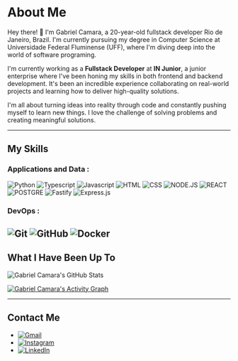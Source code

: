 # About Me
Hey there! 👋 I'm Gabriel Camara, a 20-year-old fullstack developer Rio de Janeiro, Brazil. I'm currently pursuing my degree in Computer Science at Universidade Federal Fluminense (UFF), where I'm diving deep into the world of software programing.  

I'm currently working as a **Fullstack Developer** at **IN Junior**, a junior enterprise where I've been honing my skills in both frontend and backend development. It's been an incredible experience collaborating on real-world projects and learning how to deliver high-quality solutions.  

I'm all about turning ideas into reality through code and constantly pushing myself to learn new things. I love the challenge of solving problems and creating meaningful solutions.  

---

## My Skills  
### Applications and Data :  
![Python](https://img.shields.io/badge/Python-3776AB?style=for-the-badge&logo=python&logoColor=white) ![Typescript](https://img.shields.io/badge/TypeScript-007ACC?style=for-the-badge&logo=typescript&logoColor=white) ![Javascript](https://img.shields.io/badge/JavaScript-F7DF1E?style=for-the-badge&logo=javascript&logoColor=black) ![HTML](https://img.shields.io/badge/HTML5-E34F26?style=for-the-badge&logo=html5&logoColor=white) ![CSS](https://img.shields.io/badge/CSS3-1572B6?style=for-the-badge&logo=css3&logoColor=white) ![NODE.JS](	https://img.shields.io/badge/Node.js-43853D?style=for-the-badge&logo=node.js&logoColor=white) ![REACT](https://img.shields.io/badge/React-20232A?style=for-the-badge&logo=react&logoColor=61DAFB) ![POSTGRE](https://img.shields.io/badge/PostgreSQL-316192?style=for-the-badge&logo=postgresql&logoColor=white) ![Fastify](https://img.shields.io/badge/fastify-%23000000.svg?style=for-the-badge&logo=fastify&logoColor=white) ![Express.js](https://img.shields.io/badge/express.js-%23404d59.svg?style=for-the-badge&logo=express&logoColor=%2361DAFB)

### DevOps :  
![Git](https://img.shields.io/badge/git-%23F05033.svg?style=for-the-badge&logo=git&logoColor=white)   ![GitHub](https://img.shields.io/badge/github-%23121011.svg?style=for-the-badge&logo=github&logoColor=white)   ![Docker](https://img.shields.io/badge/docker-%230db7ed.svg?style=for-the-badge&logo=docker&logoColor=white)
---

## What I Have Been Up To  
![Gabriel Camara's GitHub Stats](https://github-readme-stats.vercel.app/api?username=gabriel-camara-dev&show_icons=true&theme=dracula)

[![Gabriel Camara's Activity Graph](https://github-readme-activity-graph.vercel.app/graph?username=gabriel-camara-dev&theme=dracula)](https://github.com/gabriel-camara-dev)

---

## Contact Me  
- [![Gmail](https://img.shields.io/badge/Gmail-galvares439%40gmail.com-blue?style=for-the-badge&logo=gmail&logoColor=white)](mailto:galvares439@gmail.com) 
- [![Instagram](https://img.shields.io/badge/Instagram-gabriel__camara_-E4405F?style=for-the-badge&logo=instagram&logoColor=white)](https://www.instagram.com/gabriel__camara_)
- [![LinkedIn](https://img.shields.io/badge/LinkedIn-Gabriel%20C%C3%A2mara-0077B5?style=for-the-badge&logo=linkedin&logoColor=white)](https://www.linkedin.com/in/gabriel-c%C3%A2mara-b6883b2a1/)
